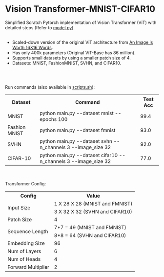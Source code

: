 # Vision Transformer-MNIST-CIFAR10
Simplified Scratch Pytorch implementation of Vision Transformer (ViT) with detailed steps (Refer to <a href="model.py">model.py</a>). <br> <br>

<ul>
  <li>Scaled-down version of the original ViT architecture from <a href="https://arxiv.org/pdf/2010.11929.pdf">An Image is Worth 16X16 Words</a>. </li>
   <li>Has only 400k parameters (Original ViT-Base has 86 million). </li>
  <li>Supports small datasets by using a smaller patch size of 4.</li>
  <li>Datasets: MNIST, FashionMNIST, SVHN, and CIFAR10.</li>
</ul>  

<br><br>

Run commands (also available in <a href="scripts.sh">scripts.sh</a>): <br>
<table>
  <tr>
    <th>Dataset</th>
    <th>Command</th>
    <th>Test Acc</th>
  </tr>
  <tr>
    <td>MNIST</td>
    <td>python main.py --dataset mnist --epochs 100</td>
    <td>99.4</td>
  </tr>
  <tr>
    <td>Fashion MNIST</td>
    <td>python main.py --dataset fmnist</td>
    <td>93.0</td>
  </tr>
  <tr>
    <td>SVHN</td>
    <td>python main.py --dataset svhn --n_channels 3 --image_size 32</td>
    <td>92.0</td>
  </tr>
  <tr>
    <td>CIFAR-10</td>
    <td>python main.py --dataset cifar10 --n_channels 3 --image_size 32</td>
    <td>77.0</td>
  </tr>
</table>


<br><br>
Transformer Config:

<table>
  <tr>
    <th>Config</th>
    <th>Value</th>
  </tr>
  <tr>
    <td rowspan="2">Input Size</td>
    <td> 1 X 28 X 28   (MNIST and FMNIST) </td>
  </tr>
  <tr>
    <td>  3 X 32 X 32   (SVHN and CIFAR10) </td>
  </tr>

  <tr>
    <td>Patch Size</td>
    <td>4</td>
  </tr>
  <tr>
    <td rowspan="2">Sequence Length</td>
    <td>7*7 = 49 (MNIST and FMNIST) </td>
  </tr>
  <tr>
    <td>8*8 = 64 (SVHN and CIFAR10) </td>
  </tr>
  <tr>
    <td>Embedding Size </td>
    <td>96</td>
  </tr>
  <tr>
    <td>Num of Layers </td>
    <td>6</td>
  </tr>
  <tr>
    <td>Num of Heads </td>
    <td>4</td>
  </tr>
  <tr>
    <td>Forward Multiplier </td>
    <td>2</td>
  </tr>
</table>

